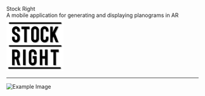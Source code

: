 Stock Right <br>
A mobile application for generating and displaying planograms in AR
<img src="PlanogramApp/assets/Logo/MainLogo.png" alt="Example Image" width="150">


---

<img src="https://firebasestorage.googleapis.com/v0/b/auth-ec1d5.firebasestorage.app/o/planogram-Planogram1-General.png?alt=media" alt="Example Image" width="200">


